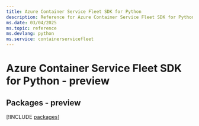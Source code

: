 ```yaml
---
title: Azure Container Service Fleet SDK for Python
description: Reference for Azure Container Service Fleet SDK for Python
ms.date: 03/04/2025
ms.topic: reference
ms.devlang: python
ms.service: containerservicefleet
---
```

# Azure Container Service Fleet SDK for Python - preview
## Packages - preview
[!INCLUDE [packages](container-service-fleet-index.md)]